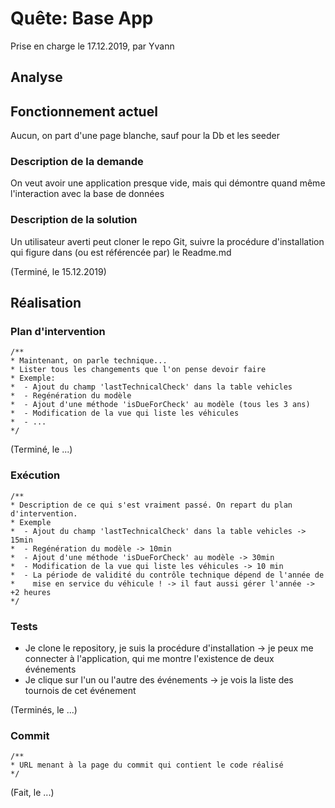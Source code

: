 # Quête: Base App

Prise en charge le 17.12.2019, par Yvann

## Analyse

## Fonctionnement actuel

Aucun, on part d'une page blanche, sauf pour la Db et les seeder

### Description de la demande

On veut avoir une application presque vide, mais qui démontre quand même l'interaction avec la base de données

### Description de la solution

Un utilisateur averti peut cloner le repo Git, suivre la procédure d'installation qui figure dans (ou est référencée par) le Readme.md

(Terminé, le 15.12.2019)

## Réalisation
### Plan d'intervention

```
/**
* Maintenant, on parle technique...
* Lister tous les changements que l'on pense devoir faire
* Exemple:
*  - Ajout du champ 'lastTechnicalCheck' dans la table vehicles
*  - Regénération du modèle
*  - Ajout d'une méthode 'isDueForCheck' au modèle (tous les 3 ans)
*  - Modification de la vue qui liste les véhicules
*  - ...
*/
```

(Terminé, le ...)

### Exécution

```
/**
* Description de ce qui s'est vraiment passé. On repart du plan d'intervention.
* Exemple
*  - Ajout du champ 'lastTechnicalCheck' dans la table vehicles -> 15min
*  - Regénération du modèle -> 10min
*  - Ajout d'une méthode 'isDueForCheck' au modèle -> 30min
*  - Modification de la vue qui liste les véhicules -> 10 min
*  - La période de validité du contrôle technique dépend de l'année de
*    mise en service du véhicule ! -> il faut aussi gérer l'année -> +2 heures
*/
```

### Tests

- Je clone le repository, je suis la procédure d'installation -> je peux me connecter à l'application, qui me montre l'existence de deux événements
- Je clique sur l'un ou l'autre des événements -> je vois la liste des tournois de cet événement

(Terminés, le ...)

### Commit

```
/**
* URL menant à la page du commit qui contient le code réalisé
*/
```

(Fait, le ...)


